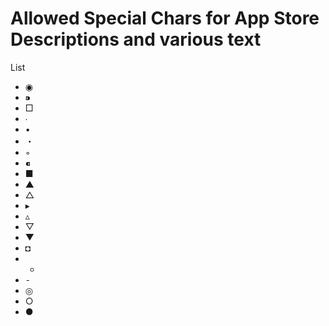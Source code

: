 # Allowed Special Chars for App Store Descriptions and various text

List
- ◉
- ⁍
- □
- ∙
- •
- ・
- ◦
- ⁌
- ■
- ▲
- △
- ▸
- ▵
- ▽
- ▼
- ◘
- -
- ⁃
- ◎
- ○
- ●
